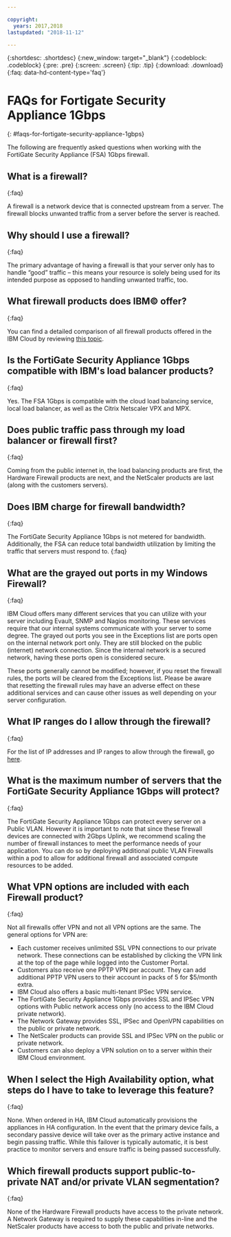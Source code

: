 ```yaml
---

copyright:
  years: 2017,2018
lastupdated: "2018-11-12"

---
```


{:shortdesc: .shortdesc}
{:new_window: target="_blank"}
{:codeblock: .codeblock}
{:pre: .pre}
{:screen: .screen}
{:tip: .tip}
{:download: .download}
{:faq: data-hd-content-type='faq'}

# FAQs for Fortigate Security Appliance 1Gbps
{: #faqs-for-fortigate-security-appliance-1gbps}

The following are frequently asked questions when working with the FortiGate Security Appliance (FSA) 1Gbps firewall.

## What is a firewall?
{:faq}

A firewall is a network device that is connected upstream from a server. The firewall blocks unwanted traffic from a server before the server is reached.

## Why should I use a firewall?
{:faq}

The primary advantage of having a firewall is that your server only has to handle “good” traffic – this means your resource is solely being used for its intended purpose as opposed to handling unwanted traffic, too.

## What firewall products does IBM© offer?
{:faq}

You can find a detailed comparison of all firewall products offered in the IBM Cloud by reviewing [this topic](/docs/infrastructure/fortigate-10g?topic=fortigate-10g-exploring-firewalls). 

## Is the FortiGate Security Appliance 1Gbps compatible with IBM's load balancer products?
{:faq}

Yes. The FSA 1Gbps is compatible with the cloud load balancing service, local load balancer, as well as the Citrix Netscaler VPX and MPX.

## Does public traffic pass through my load balancer or firewall first?
{:faq}

Coming from the public internet in, the load balancing products are first, the Hardware Firewall products are next, and the NetScaler products are last (along with the customers servers).

## Does IBM charge for firewall bandwidth?
{:faq}

The FortiGate Security Appliance 1Gbps is not metered for bandwidth. Additionally, the FSA can reduce total bandwidth utilization by limiting the traffic that servers must respond to.
{:faq}

## What are the grayed out ports in my Windows Firewall?
{:faq}

IBM Cloud offers many different services that you can utilize with your server including Evault, SNMP and Nagios monitoring. These services require that our internal systems communicate with your server to some degree. The grayed out ports you see in the Exceptions list are ports open on the internal network port only. They are still blocked on the public (internet) network connection. Since the internal network is a secured network, having these ports open is considered secure.

These ports generally cannot be modified; however, if you reset the firewall rules, the ports will be cleared from the Exceptions list. Please be aware that resetting the firewall rules may have an adverse effect on these additional services and can cause other issues as well depending on your server configuration.

## What IP ranges do I allow through the firewall?
{:faq}

For the list of IP addresses and IP ranges to allow through the firewall, go [here](/docs/infrastructure/hardware-firewall-dedicated?topic=hardware-firewall-dedicated-ibm-cloud-ip-ranges). 

## What is the maximum number of servers that the FortiGate Security Appliance 1Gbps will protect?
{:faq}

The FortiGate Security Appliance 1Gbps can protect every server on a Public VLAN. However it is important to note that since these firewall devices are connected with 2Gbps Uplink, we recommend scaling the number of firewall instances to meet the performance needs of your application. You can do so by deploying additional public VLAN Firewalls within a pod to allow for additional firewall and associated compute resources to be added.

## What VPN options are included with each Firewall product?
{:faq}

Not all firewalls offer VPN and not all VPN options are the same. The general options for VPN are:

* Each customer receives unlimited SSL VPN connections to our private network. These connections can be established by clicking the VPN link at the top of the page while logged into the Customer Portal.
* Customers also receive one PPTP VPN per account. They can add additional PPTP VPN users to their account in packs of 5 for $5/month extra.
* IBM Cloud also offers a basic multi-tenant IPSec VPN service.
* The FortiGate Security Appliance 1Gbps provides SSL and IPSec VPN options with Public network access only (no access to the IBM Cloud private network).
* The Network Gateway provides SSL, IPSec and OpenVPN capabilities on the public or private network.
* The NetScaler products can provide SSL and IPSec VPN on the public or private network.
* Customers can also deploy a VPN solution on to a server within their IBM Cloud environment.

## When I select the High Availability option, what steps do I have to take to leverage this feature?
{:faq}

None. When ordered in HA, IBM Cloud automatically provisions the appliances in HA configuration.  In the event that the primary device fails, a secondary passive device will take over as the primary active instance and begin passing traffic. While this failover is typically automatic, it is best practice to monitor servers and ensure traffic is being passed successfully.

## Which firewall products support public-to-private NAT and/or private VLAN segmentation?
{:faq}

None of the Hardware Firewall products have access to the private network.  A Network Gateway is required to supply these capabilities in-line and the NetScaler products have access to both the public and private networks.